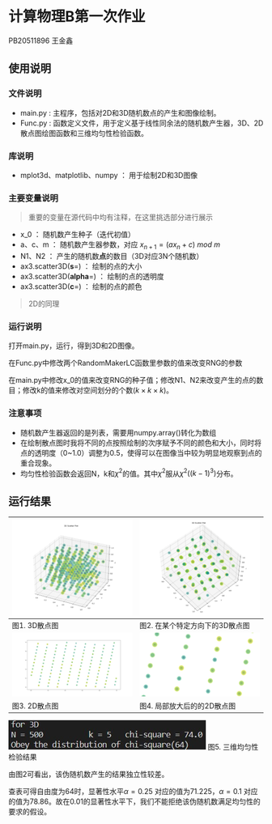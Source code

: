# 计算物理B第一次作业
PB20511896 王金鑫

## 使用说明

### 文件说明
- main.py : 主程序，包括对2D和3D随机数点的产生和图像绘制。
- Func.py : 函数定义文件，用于定义基于线性同余法的随机数产生器，3D、2D散点图绘图函数和三维均匀性检验函数。

### 库说明
- mplot3d、matplotlib、numpy ： 用于绘制2D和3D图像

### 主要变量说明
> 重要的变量在源代码中均有注释，在这里挑选部分进行展示
- x_0 ： 随机数产生种子（迭代初值）
- a、c、m ： 随机数产生器参数，对应 $x_{n+1} = (a x_n + c)\ mod \ m$
- N1、N2 ： 产生的随机数**点**的数目（3D对应3N个随机数）
- ax3.scatter3D(**s**=) ： 绘制的点的大小
- ax3.scatter3D(**alpha**=) ： 绘制的点的透明度
- ax3.scatter3D(**c**=) ： 绘制的点的颜色
> 2D的同理

### 运行说明
打开main.py，运行，得到3D和2D图像。

在Func.py中修改两个RandomMakerLC函数里参数的值来改变RNG的参数

在main.py中修改x_0的值来改变RNG的种子值；修改N1、N2来改变产生的点的数目；修改k的值来修改对空间划分的个数$(k\times k\times k)$。

### 注意事项
- 随机数产生器返回的是列表，需要用numpy.array()转化为数组
- 在绘制散点图时我将不同的点按照绘制的次序赋予不同的颜色和大小，同时将点的透明度（0~1.0）调整为0.5，使得可以在图像当中较为明显地观察到点的重合现象。
- 均匀性检验函数会返回N，k和$\chi^2$的值。其中$\chi^2$服从$\chi^2((k-1)^3)$分布。

## 运行结果
![3D1](pic\3D1.png) | ![3D2](pic\3D2.png)
--- | ---
图1. 3D散点图 | 图2. 在某个特定方向下的3D散点图
![2D1](pic\2D1.png) | ![2D2](pic\2D2.png)
图3. 2D散点图 | 图4. 局部放大后的的2D散点图
![chi-square](pic\chi-square.jpg)
图5. 三维均匀性检验结果

由图2可看出，该伪随机数产生的结果独立性较差。

查表可得自由度为64时，显著性水平$\alpha = 0.25$ 对应的值为71.225，$\alpha = 0.1$ 对应的值为78.86。故在0.01的显著性水平下，我们不能拒绝该伪随机数满足均匀性的要求的假设。